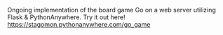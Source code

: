Ongoing implementation of the board game Go on a web server utilizing Flask & PythonAnywhere.
Try it out here! https://stagomon.pythonanywhere.com/go_game
